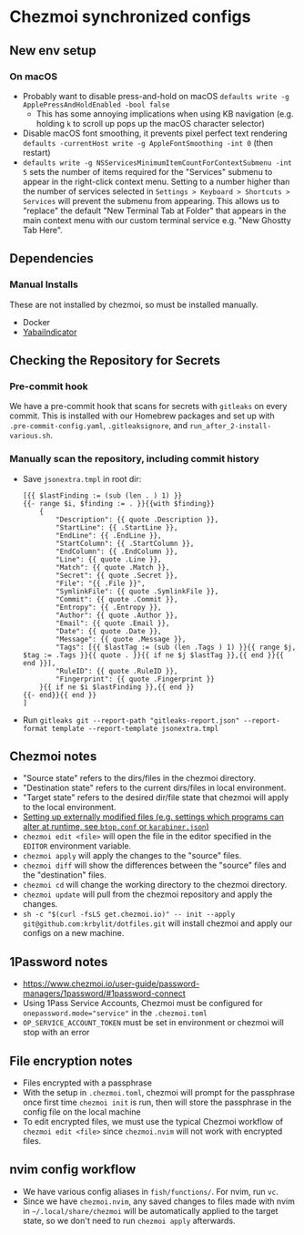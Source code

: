 # Chezmoi synchronized configs

## New env setup

### On macOS

- Probably want to disable press-and-hold on macOS `defaults write -g ApplePressAndHoldEnabled -bool false`
  - This has some annoying implications when using KB navigation (e.g. holding `k` to scroll up pops up the macOS character selector)
- Disable macOS font smoothing, it prevents pixel perfect text rendering `defaults -currentHost write -g AppleFontSmoothing -int 0` (then restart)
- `defaults write -g NSServicesMinimumItemCountForContextSubmenu -int 5` sets the number of items required for the "Services" submenu to appear in the right-click context menu. Setting to a number higher than the number of services selected in `Settings > Keyboard > Shortcuts > Services` will prevent the submenu from appearing. This allows us to "replace" the default "New Terminal Tab at Folder" that appears in the main context menu with our custom terminal service e.g. "New Ghostty Tab Here".

## Dependencies

### Manual Installs

These are not installed by chezmoi, so must be installed manually.

- Docker
- [YabaiIndicator](https://github.com/xiamaz/YabaiIndicator)

## Checking the Repository for Secrets

### Pre-commit hook

We have a pre-commit hook that scans for secrets with `gitleaks` on every commit. This is installed with our Homebrew packages and set up with `.pre-commit-config.yaml`, `.gitleaksignore`, and `run_after_2-install-various.sh`.

### Manually scan the repository, including commit history

- Save `jsonextra.tmpl` in root dir:

  ```
  [{{ $lastFinding := (sub (len . ) 1) }}
  {{- range $i, $finding := . }}{{with $finding}}
      {
          "Description": {{ quote .Description }},
          "StartLine": {{ .StartLine }},
          "EndLine": {{ .EndLine }},
          "StartColumn": {{ .StartColumn }},
          "EndColumn": {{ .EndColumn }},
          "Line": {{ quote .Line }},
          "Match": {{ quote .Match }},
          "Secret": {{ quote .Secret }},
          "File": "{{ .File }}",
          "SymlinkFile": {{ quote .SymlinkFile }},
          "Commit": {{ quote .Commit }},
          "Entropy": {{ .Entropy }},
          "Author": {{ quote .Author }},
          "Email": {{ quote .Email }},
          "Date": {{ quote .Date }},
          "Message": {{ quote .Message }},
          "Tags": [{{ $lastTag := (sub (len .Tags ) 1) }}{{ range $j, $tag := .Tags }}{{ quote . }}{{ if ne $j $lastTag }},{{ end }}{{ end }}],
          "RuleID": {{ quote .RuleID }},
          "Fingerprint": {{ quote .Fingerprint }}
      }{{ if ne $i $lastFinding }},{{ end }}
  {{- end}}{{ end }}
  ]
  ```

- Run `gitleaks git --report-path "gitleaks-report.json" --report-format template --report-template jsonextra.tmpl`

## Chezmoi notes

- "Source state" refers to the dirs/files in the chezmoi directory.
- "Destination state" refers to the current dirs/files in local environment.
- "Target state" refers to the desired dir/file state that chezmoi will apply to the
  local environment.
- [Setting up externally modified files (e.g. settings which programs can alter at runtime, see `btop.conf` or `karabiner.json`)](https://www.chezmoi.io/user-guide/manage-different-types-of-file/#handle-configuration-files-which-are-externally-modified)
- `chezmoi edit <file>` will open the file in the editor specified in the `EDITOR` environment variable.
- `chezmoi apply` will apply the changes to the "source" files.
- `chezmoi diff` will show the differences between the "source" files and the "destination" files.
- `chezmoi cd` will change the working directory to the chezmoi directory.
- `chezmoi update` will pull from the chezmoi repository and apply the changes.
- `sh -c "$(curl -fsLS get.chezmoi.io)" -- init --apply git@github.com:krbylit/dotfiles.git` will install chezmoi and apply our configs on a new machine.

## 1Password notes

- <https://www.chezmoi.io/user-guide/password-managers/1password/#1password-connect>
- Using 1Pass Service Accounts, Chezmoi must be configured for `onepassword.mode="service"` in the `.chezmoi.toml`
- `OP_SERVICE_ACCOUNT_TOKEN` must be set in environment or chezmoi will stop with an error

## File encryption notes

- Files encrypted with a passphrase
- With the setup in `.chezmoi.toml`, chezmoi will prompt for the passphrase once first time `chezmoi init` is run, then will store the passphrase in the config file on the local machine
- To edit encrypted files, we must use the typical Chezmoi workflow of `chezmoi edit <file>` since `chezmoi.nvim` will not work with encrypted files.

## nvim config workflow

- We have various config aliases in `fish/functions/`. For nvim, run `vc`.
- Since we have `chezmoi.nvim`, any saved changes to files made with nvim in `~/.local/share/chezmoi` will be automatically applied to the target state, so we don't need to run `chezmoi apply` afterwards.
